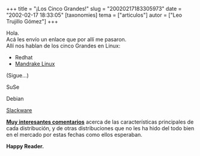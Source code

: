 +++
title = "¡Los Cinco Grandes!"
slug = "20020217183305973"
date = "2002-02-17 18:33:05"
[taxonomies]
tema = ["articulos"]
autor = ["Leo Trujillo Gómez"]
+++

Hola.  
Acá les envío un enlace que por allí me pasaron.  
Allí nos hablan de los cinco Grandes en Linux:

-   Redhat
-   [Mandrake Linux](http://www.mandrake.com)

(Sigue...)

<!-- more -->
SuSe

Debian

[Slackware](http://www.slackware.com)

**[Muy interesantes
comentarios](http://www.distrowatch.com/game-spanish.php)** acerca de
las características principales de cada distribución, y de otras
distribuciones que no les ha hido del todo bien en el mercado por estas
fechas como ellos esperaban.

**Happy Reader.**

